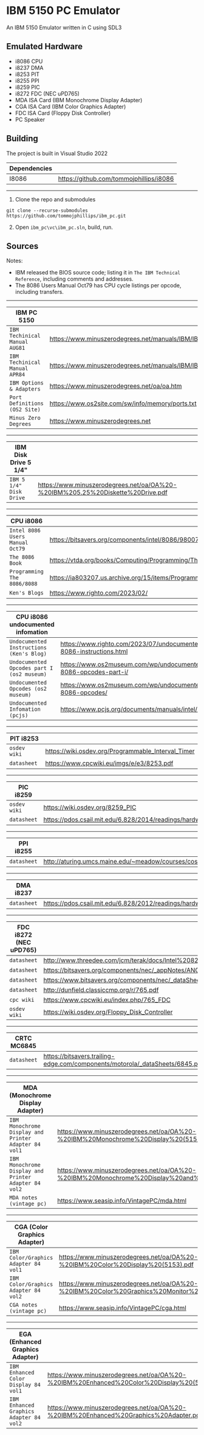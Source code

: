 # IBM 5150 PC Emulator 

An IBM 5150 Emulator written in C using SDL3

## Emulated Hardware
 - i8086 CPU
 - i8237 DMA
 - i8253 PIT
 - i8255 PPI
 - i8259 PIC
 - i8272 FDC (NEC uPD765)
 - MDA ISA Card (IBM Monochrome Display Adapter)
 - CGA ISA Card (IBM Color Graphics Adapter)
 - FDC ISA Card (Floppy Disk Controller)
 - PC Speaker

## Building

The project is built in Visual Studio 2022

| Dependencies   |                                         |
| -------------- | --------------------------------------- |
| I8086          | https://github.com/tommojphillips/i8086 |

 ---

 1. Clone the repo and submodules
  
  ```
  git clone --recurse-submodules https://github.com/tommojphillips/ibm_pc.git
  ```

 2. Open `ibm_pc\vc\ibm_pc.sln`, build, run.

## Sources
 
Notes:
 - IBM released the BIOS source code; listing it in `The IBM Technical Reference`, including comments and addresses.
 - The 8086 Users Manual Oct79 has CPU cycle listings per opcode, including transfers.

 ---
 
 | IBM PC 5150                   |                                                                                               |
 | ----------------------------- | --------------------------------------------------------------------------------------------- |
 | `IBM Techinical Manual AUG81` | https://www.minuszerodegrees.net/manuals/IBM/IBM_5150_Technical_Reference_6025005_AUG81.pdf   |
 | `IBM Techinical Manual APR84` | https://www.minuszerodegrees.net/manuals/IBM/IBM_5150_Technical_Reference_6322507_APR84.pdf   |
 | `IBM Options & Adapters`      | https://www.minuszerodegrees.net/oa/oa.htm                                                    |
 | `Port Definitions (OS2 Site)` | https://www.os2site.com/sw/info/memory/ports.txt                                              |
 | `Minus Zero Degrees`          | https://www.minuszerodegrees.net                                                              |

 ---

 | IBM Disk Drive 5 1/4"         |                                                                                               |
 | ----------------------------- | --------------------------------------------------------------------------------------------- |
 | `IBM 5 1/4" Disk Drive`       | https://www.minuszerodegrees.net/oa/OA%20-%20IBM%205.25%20Diskette%20Drive.pdf                |

 ---
 
 | CPU i8086                       |                                                                                                    |
 | ------------------------------- | -------------------------------------------------------------------------------------------------- |
 | `Intel 8086 Users Manual Oct79` | https://bitsavers.org/components/intel/8086/9800722-03_The_8086_Family_Users_Manual_Oct79.pdf      |
 | `The 8086 Book`                 | https://vtda.org/books/Computing/Programming/The8086Book_RussellRectorGeorgeAlexy.pdf              |
 | `Programming The 8086/8088`     | https://ia803207.us.archive.org/15/items/Programming_the_8086_8088/Programming_the_8086_8088.pdf   |
 | `Ken's Blogs`                   | https://www.righto.com/2023/02/                                                                    |

 ---

 | CPU i8086 undocumented infomation               |                                                                                     |
 | ----------------------------------------------- | ----------------------------------------------------------------------------------- |
 | `Undocumented Instructions (Ken's Blog)`        | https://www.righto.com/2023/07/undocumented-8086-instructions.html                  |
 | `Undocumented Opcodes part I (os2 museum)`      | https://www.os2museum.com/wp/undocumented-8086-opcodes-part-i/                      |
 | `Undocumented Opcodes (os2 museum)`             | https://www.os2museum.com/wp/undocumented-8086-opcodes/                             |
 | `Undocumented Infomation (pcjs)`                | https://www.pcjs.org/documents/manuals/intel/8086/                                  |

 ---
 
 | PIT i8253                 |                                                                                                           |
 | ------------------------- | --------------------------------------------------------------------------------------------------------- |
 | `osdev wiki`              | https://wiki.osdev.org/Programmable_Interval_Timer                                                        |
 | `datasheet`               | https://www.cpcwiki.eu/imgs/e/e3/8253.pdf                                                                 |

 ---
 
 | PIC i8259                 |                                                                                                           |
 | ------------------------- | --------------------------------------------------------------------------------------------------------- |
 | `osdev wiki`              | https://wiki.osdev.org/8259_PIC                                                                           |
 | `datasheet`               | https://pdos.csail.mit.edu/6.828/2014/readings/hardware/8259A.pdf                                         |

 ---
 
 | PPI i8255                 |                                                                                                           |
 | ------------------------- | --------------------------------------------------------------------------------------------------------- |
 | `datasheet`               | http://aturing.umcs.maine.edu/~meadow/courses/cos335/Intel8255A.pdf                                       |

 ---
 
 | DMA i8237                 |                                                                                                           |
 | ------------------------- | --------------------------------------------------------------------------------------------------------- |
 | `datasheet`               | https://pdos.csail.mit.edu/6.828/2012/readings/hardware/8237A.pdf                                         |

 ---
 
 | FDC i8272 (NEC uPD765)    |                                                                                                           |
 | ------------------------- | --------------------------------------------------------------------------------------------------------- |
 | `datasheet`               | http://www.threedee.com/jcm/terak/docs/Intel%208272A%20Floppy%20Controller.pdf                            |
 | `datasheet`               | https://bitsavers.org/components/nec/_appNotes/AN08_uPD765_preliminary_197902.pdf                         |
 | `datasheet`               | https://www.bitsavers.org/components/nec/_dataSheets/uPD765_Data_Sheet_Dec78.pdf                          |
 | `datasheet`               | http://dunfield.classiccmp.org/r/765.pdf                                                                  |
 | `cpc wiki`                | https://www.cpcwiki.eu/index.php/765_FDC                                                                  |
 | `osdev wiki`              | https://wiki.osdev.org/Floppy_Disk_Controller                                                             |

 ---
 
 | CRTC MC6845               |                                                                                                           |
 | ------------------------- | --------------------------------------------------------------------------------------------------------- |
 | `datasheet`               | https://bitsavers.trailing-edge.com/components/motorola/_dataSheets/6845.pdf                              |

 ---

 | MDA (Monochrome Display Adapter)                     |                                                                                                             |
 | ---------------------------------------------------- | ----------------------------------------------------------------------------------------------------------- |
 | `IBM Monochrome Display and Printer Adapter 84 vol1` | https://www.minuszerodegrees.net/oa/OA%20-%20IBM%20Monochrome%20Display%20(5151).pdf                        |
 | `IBM Monochrome Display and Printer Adapter 84 vol2` | https://www.minuszerodegrees.net/oa/OA%20-%20IBM%20Monochrome%20Display%20and%20Printer%20Adapter.pdf       |
 | `MDA notes (vintage pc)`                             | https://www.seasip.info/VintagePC/mda.html                                                                  |

 ---

 | CGA (Color Graphics Adapter)          |                                                                                                     |
 | ------------------------------------- | --------------------------------------------------------------------------------------------------- |
 | `IBM Color/Graphics Adapter 84 vol1`  | https://www.minuszerodegrees.net/oa/OA%20-%20IBM%20Color%20Display%20(5153).pdf                     |
 | `IBM Color/Graphics Adapter 84 vol2`  | https://www.minuszerodegrees.net/oa/OA%20-%20IBM%20Color%20Graphics%20Monitor%20Adapter%20(CGA).pdf |
 | `CGA notes (vintage pc)`              | https://www.seasip.info/VintagePC/cga.html                                                          |

 ---

 | EGA (Enhanced Graphics Adapter)         |                                                                                              |
 | --------------------------------------- | -------------------------------------------------------------------------------------------- |
 | `IBM Enhanced Color Display 84 vol1`    | https://www.minuszerodegrees.net/oa/OA%20-%20IBM%20Enhanced%20Color%20Display%20(5154).pdf   |
 | `IBM Enhanced Graphics Adapter 84 vol2` | https://www.minuszerodegrees.net/oa/OA%20-%20IBM%20Enhanced%20Graphics%20Adapter.pdf         |
